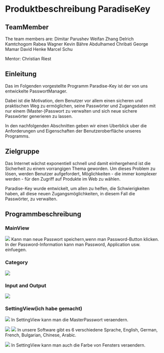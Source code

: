 # Produktbeschreibung ParadiseKey
## TeamMember

 The team members are: 
 Dimitar Parushev 
 Weifan Zhang
 Delrich Kamtchogom
 Rabea Wagner 
 Kevin Bähre
 Abdulhamed Chribati 
 George Mamar 
 David Henke 
 Marcel Schu

Mentor: Christian Riest
## Einleitung
Das im Folgenden vorgestellte Programm Paradise-Key ist der von uns entwickelte PasswortManager.

Dabei ist die Motivation, dem Benutzer vor allem einen sicheren und praktischen Weg zu ermöglichen, seine Passwörter und Zugangsdaten mit nur einem (Master-)Passwort zu verwalten und sich neue sichere Passwörter generieren zu lassen.

In den nachfolgenden Abschnitten geben wir einen Uberblick uber die Anforderungen und Eigenschaften der Benutzeroberfläche unseres Programms.

## Zielgruppe
Das Internet wächst exponentiell schnell und damit einhergehend ist die Sicherheit zu einem vorrangigen Thema geworden. Um dieses Problem zu lösen, werden Benutzer aufgefordert, Möglichkeiten - die immer komplexer werden - für den Zugriff auf Produkte im Web zu wählen.

Paradise-Key wurde entwickelt, um allen zu helfen, die Schwierigkeiten haben, all diese neuen Zugangsmöglichkeiten, in diesem Fall die Passwörter, zu verwalten.

## Programmbeschreibung
### MainView
![](https://i.imgur.com/REEUwbQ.png)
Kann man neue Passwort speichern,wenn man Password-Button klicken. In der Password-Information kann man Password, Application usw. einfuegen.

### Category
![](https://i.imgur.com/VCE07AW.png)

### Input and Output
![](https://i.imgur.com/VOEqZHK.png)

### SettingView(ich habe gemacht)
![](https://i.imgur.com/FDeRgeG.png)
In SettingView kann man die MasterPasswort veraendern.

![](https://i.imgur.com/3wFA8yO.png)
![](https://i.imgur.com/s3e5YnK.png)
In unsere Software gibt es 6 verschiedene Sprache, English, German, French, Bulgarian, Chinese, Arabic.

![](https://i.imgur.com/439Lepu.png)
In SettingView kann man auch die Farbe von Fensters veraendern.


